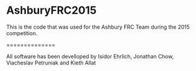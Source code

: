 AshburyFRC2015
==============

This is the code that was used for the Ashbury FRC Team during the 2015 competition.

==============


All software has been develloped by Isidor Ehrlich, Jonathan Chow, Viacheslav Petruniak and Kieth Allat
